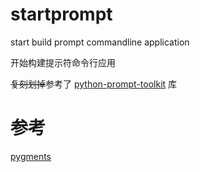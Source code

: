 # startprompt

start build prompt commandline application

开始构建提示符命令行应用

~~复刻划掉~~参考了 [python-prompt-toolkit](https://github.com/prompt-toolkit/python-prompt-toolkit) 库

# 参考

[pygments](https://github.com/pygments/pygments)

